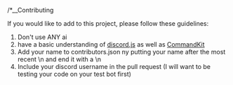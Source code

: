 
/*__Contributing

If you would like to add to this project, please follow these guidelines:

1. Don't use ANY ai
2. have a basic understanding of [discord.js](https://discordjs.guide/#before-you-begin) as well as [CommandKit](https://commandkit.dev/)
3. Add your name to contributors.json ny putting your name after the most recent \n and end it with a \n
4. Include your discord username in the pull request (I will want to be testing your code on your test bot first)


